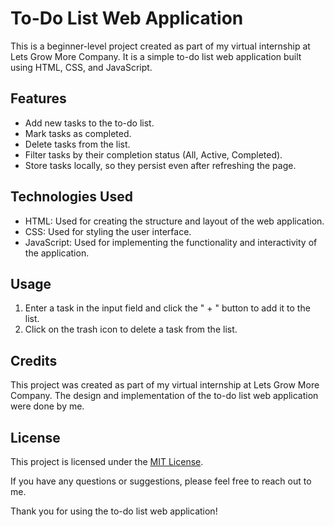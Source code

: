 # To-Do List Web Application

This is a beginner-level project created as part of my virtual internship at Lets Grow More Company. It is a simple to-do list web application built using HTML, CSS, and JavaScript.

## Features

- Add new tasks to the to-do list.
- Mark tasks as completed.
- Delete tasks from the list.
- Filter tasks by their completion status (All, Active, Completed).
- Store tasks locally, so they persist even after refreshing the page.

## Technologies Used

- HTML: Used for creating the structure and layout of the web application.
- CSS: Used for styling the user interface.
- JavaScript: Used for implementing the functionality and interactivity of the application.

## Usage

1. Enter a task in the input field and click the " + " button to add it to the list.
2. Click on the trash icon to delete a task from the list.

## Credits

This project was created as part of my virtual internship at Lets Grow More Company. The design and implementation of the to-do list web application were done by me.

## License

This project is licensed under the [MIT License](https://opensource.org/licenses/MIT).

If you have any questions or suggestions, please feel free to reach out to me.

Thank you for using the to-do list web application!
